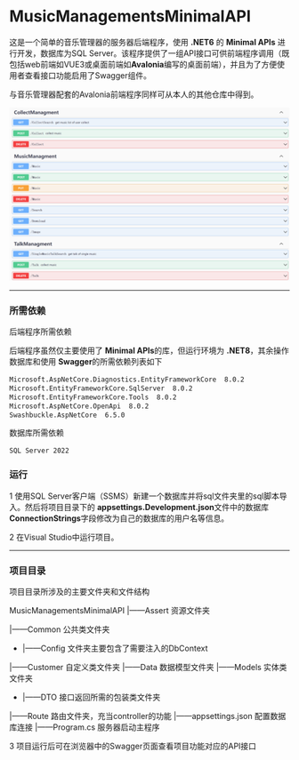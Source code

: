 # MusicManagementsMinimalAPI

这是一个简单的音乐管理器的服务器后端程序，使用 **.NET6** 的 **Minimal APIs** 进行开发，数据库为SQL Server。该程序提供了一组API接口可供前端程序调用（既包括web前端如VUE3或桌面前端如**Avalonia**编写的桌面前端），并且为了方便使用者查看接口功能启用了Swagger组件。

与音乐管理器配套的Avalonia前端程序同样可从本人的其他仓库中得到。

![图片-音乐管理器提供主要的API接口](./MusicManagementsMinimalAPI/Assert/MusicMinimalAPI.png "借助swaggerUI所标记出Music后端的主要功能")

---

### 所需依赖

后端程序所需依赖

后端程序虽然仅主要使用了 **Minimal APIs**的库，但运行环境为 **.NET8**，其余操作数据库和使用 **Swagger**的所需依赖列表如下

```
Microsoft.AspNetCore.Diagnostics.EntityFrameworkCore  8.0.2
Microsoft.EntityFrameworkCore.SqlServer  8.0.2
Microsoft.EntityFrameworkCore.Tools  8.0.2
Microsoft.AspNetCore.OpenApi  8.0.2
Swashbuckle.AspNetCore  6.5.0
```

数据库所需依赖

```
SQL Server 2022
```



### 运行

1 使用SQL Server客户端（SSMS）新建一个数据库并将sql文件夹里的sql脚本导入。然后将项目目录下的 **appsettings.Development.json**文件中的数据库 **ConnectionStrings**字段修改为自己的数据库的用户名等信息。

2 在Visual Studio中运行项目。

---

### 项目目录

项目目录所涉及的主要文件夹和文件结构

MusicManagementsMinimalAPI
|——Assert   资源文件夹

|——Common 公共类文件夹

- |——Config  文件夹主要包含了需要注入的DbContext

|——Customer 自定义类文件夹
|——Data 数据模型文件夹
|——Models 实体类文件夹

- |——DTO 接口返回所需的包装类文件夹

|——Route 路由文件夹，充当controller的功能
|——appsettings.json 配置数据库连接
|——Program.cs 服务器启动主程序

3 项目运行后可在浏览器中的Swagger页面查看项目功能对应的API接口
